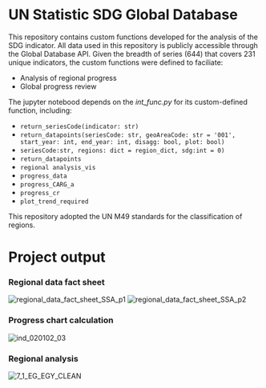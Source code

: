 # UN Statistic SDG Global Database

This repository contains custom functions developed for the analysis of the SDG indicator. All data used in this repository is publicly accessible through the Global Database API. Given the breadth of series (644) that covers 231 unique indicators, the custom functions were defined to faciliate:
* Analysis of regional progress
* Global progress review

The jupyter notebood depends on the *int_func.py* for its custom-defined function, including:
* `return_seriesCode(indicator: str)`
* `return_datapoints(seriesCode: str, geoAreaCode: str = '001', start_year: int, end_year: int, disagg: bool, plot: bool)`
* `seriesCode:str, regions: dict = region_dict, sdg:int = 0)`
* `return_datapoints`
* `regional analysis_vis`
* `progress_data`
* `progress_CARG_a`
* `progress_cr`
* `plot_trend_required`


This repository adopted the UN M49 standards for the classification of regions.

# Project output
### Regional data fact sheet
![regional_data_fact_sheet_SSA_p1](https://user-images.githubusercontent.com/78350303/204588291-25488592-f66e-47f3-a074-15955ece0c0f.jpg)
![regional_data_fact_sheet_SSA_p2](https://user-images.githubusercontent.com/78350303/204588294-d3ea481b-fb75-48e7-97c4-3cf5592c6549.jpg)


### Progress chart calculation 
![ind_020102_03](https://user-images.githubusercontent.com/78350303/204906560-5c70f199-d539-4c02-875d-f5d849da7dbd.jpg)


### Regional analysis
![7_1_EG_EGY_CLEAN](https://user-images.githubusercontent.com/78350303/204618662-b9dc292c-ac74-46ff-b158-5839ef5e0e2e.jpg)
